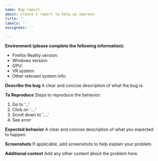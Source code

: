 ```yaml
---
name: Bug report
about: Create a report to help us improve
title: ''
labels: ''
assignees: ''

---
```


**Environment (please complete the following information):**
 - Firefox Reality version:
 - Windows version: 
 - GPU: 
 - VR system: 
 - Other relevant system info: 

**Describe the bug**
A clear and concise description of what the bug is.

**To Reproduce**
Steps to reproduce the behavior:
1. Go to '...'
2. Click on '....'
3. Scroll down to '....'
4. See error

**Expected behavior**
A clear and concise description of what you expected to happen.

**Screenshots**
If applicable, add screenshots to help explain your problem.

**Additional context**
Add any other context about the problem here.
